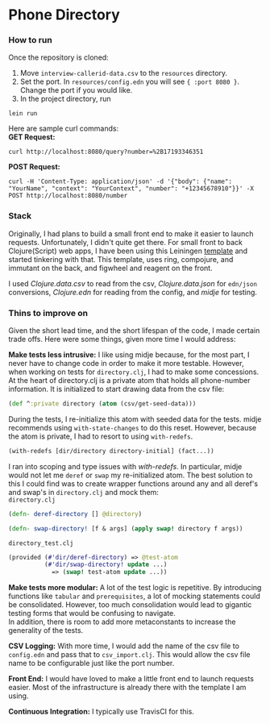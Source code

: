 # Phone Directory  

### How to run  
Once the repository is cloned:
1. Move `interview-callerid-data.csv` to the `resources` directory.  
2. Set the port. In `resources/config.edn` you will see `{ :port 8080 }`. Change the port if you would like.  
3. In the project directory, run  
```
lein run
```

Here are sample curl commands:  
**GET Request:**
```
curl http://localhost:8080/query?number=%2B17193346351
```
**POST Request:**
```
curl -H 'Content-Type: application/json' -d '{"body": {"name": "YourName", "context": "YourContext", "number": "+12345678910"}}' -X POST http://localhost:8080/number
```
### Stack  
Originally, I had plans to build a small front end to make it easier to launch requests. Unfortunately, I didn't quite get there. For small front to back Clojure(Script) web apps, I have been using this Leiningen [template](https://github.com/gered/simple-web-app-template) and started tinkering with that. This template, uses ring, compojure, and immutant on the back, and figwheel and reagent on the front.  

I used *Clojure.data.csv* to read from the csv, *Clojure.data.json* for `edn/json` conversions, *Clojure.edn* for reading from the config, and *midje* for testing.  

### Thins to improve on
Given the short lead time, and the short lifespan of the code, I made certain trade offs. Here were some things, given more time I would address:  

**Make tests less intrusive:**  I like using midje because, for the most part, I never have to change code in order to make it more testable. However, when working on tests for `directory.clj`, I had to make some concessions. At the heart of directory.clj is a private atom that holds all phone-number information. It is initialized to start drawing data from the csv file:
``` Clojure
(def ^:private directory (atom (csv/get-seed-data)))
```
During the tests, I re-initialize this atom with seeded data for the tests. midje recommends using `with-state-changes` to do this reset. However, because the atom is private, I had to resort to using `with-redefs`.
``` Clojure
(with-redefs [dir/directory directory-initial] (fact...))
```
I ran into scoping and type issues with *with-redefs*. In particular, midje would not let me `deref` or `swap` my re-initialized atom. The best solution to this I could find was to create wrapper functions around any and all deref's and swap's in `directory.clj` and mock them:  
`directory.clj`
``` Clojure
(defn- deref-directory [] @directory)

(defn- swap-directory! [f & args] (apply swap! directory f args))
```
`directory_test.clj`
``` Clojure
(provided (#'dir/deref-directory) => @test-atom
          (#'dir/swap-directory! update ...)
            => (swap! test-atom update ...))
```

**Make tests more modular:** A lot of the test logic is repetitive. By introducing functions like `tabular` and `prerequisites`, a lot of mocking statements could be consolidated. However, too much consolidation would lead to gigantic testing forms that would be confusing to navigate.  
In addition, there is room to add more metaconstants to increase the generality of the tests.  

**CSV Logging:** With more time, I would add the name of the csv file to `config.edn` and pass that to `csv_import.clj`. This would allow the csv file name to be configurable just like the port number.  

**Front End:**  I would have loved to make a little front end to launch requests easier. Most of the infrastructure is already there with the template I am using.  

**Continuous Integration:** I typically use TravisCI for this.
